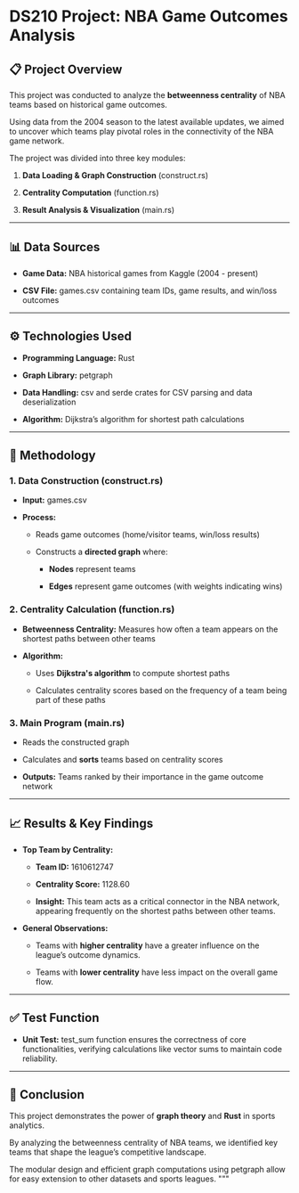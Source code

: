 # DS210 Project: NBA Game Outcomes Analysis

## 📋 Project Overview

This project was conducted to analyze the **betweenness centrality** of NBA teams based on historical game outcomes.

Using data from the 2004 season to the latest available updates, we aimed to uncover which teams play pivotal roles in the connectivity of the NBA game network.


The project was divided into three key modules:

1. **Data Loading & Graph Construction** (construct.rs)

2. **Centrality Computation** (function.rs)

3. **Result Analysis & Visualization** (main.rs)

---

## 📊 Data Sources

- **Game Data:** NBA historical games from Kaggle (2004 - present)

- **CSV File:** games.csv containing team IDs, game results, and win/loss outcomes

---

## ⚙️ Technologies Used

- **Programming Language:** Rust

- **Graph Library:** petgraph

- **Data Handling:** csv and serde crates for CSV parsing and data deserialization

- **Algorithm:** Dijkstra’s algorithm for shortest path calculations

---

## 🚀 Methodology

### 1. **Data Construction** (construct.rs)

- **Input:** games.csv

- **Process:**

  - Reads game outcomes (home/visitor teams, win/loss results)

  - Constructs a **directed graph** where:

    - **Nodes** represent teams

    - **Edges** represent game outcomes (with weights indicating wins)

### 2. **Centrality Calculation** (function.rs)

- **Betweenness Centrality:** Measures how often a team appears on the shortest paths between other teams

- **Algorithm:**

  - Uses **Dijkstra's algorithm** to compute shortest paths

  - Calculates centrality scores based on the frequency of a team being part of these paths

### 3. **Main Program** (main.rs)

- Reads the constructed graph

- Calculates and **sorts** teams based on centrality scores

- **Outputs:** Teams ranked by their importance in the game outcome network

---

## 📈 Results & Key Findings

- **Top Team by Centrality:**

  - **Team ID:** 1610612747

  - **Centrality Score:** 1128.60

  - **Insight:** This team acts as a critical connector in the NBA network, appearing frequently on the shortest paths between other teams.

- **General Observations:**

  - Teams with **higher centrality** have a greater influence on the league’s outcome dynamics.

  - Teams with **lower centrality** have less impact on the overall game flow.

---

## ✅ Test Function

- **Unit Test:** test_sum function ensures the correctness of core functionalities, verifying calculations like vector sums to maintain code reliability.

---

## 🎯 Conclusion

This project demonstrates the power of **graph theory** and **Rust** in sports analytics.

By analyzing the betweenness centrality of NBA teams, we identified key teams that shape the league’s competitive landscape.

The modular design and efficient graph computations using petgraph allow for easy extension to other datasets and sports leagues.
"""
